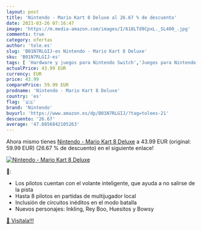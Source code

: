 ```yaml
---
layout: post
title: 'Nintendo - Mario Kart 8 Deluxe al 26.67 % de descuento'
date: 2021-03-26 07:16:47
image: 'https://m.media-amazon.com/images/I/618LTd9CpxL._SL400_.jpg'
comments: true
category: ofertas
author: 'tole.es'
slug: 'B01N7RLGIJ-es Nintendo - Mario Kart 8 Deluxe'
sku: 'B01N7RLGIJ-es'
tags: [ 'Hardware y juegos para Nintendo Switch','Juegos para Nintendo Switch','Videojuegos','nintendo', ]
actualPrice: 43.99 EUR
currency: EUR
price: 43.99
comparePrice: 59.99 EUR
prodname: 'Nintendo - Mario Kart 8 Deluxe'
country: 'es'
flag: '🇪🇸'
brand: 'Nintendo'
buyurl: 'https://www.amazon.es/dp/B01N7RLGIJ/?tag=tolees-21'
descuento: '26.67'
average: '47.8856842105263'
---
```


Ahora mismo tienes [Nintendo - Mario Kart 8 Deluxe](https://www.amazon.es/dp/B01N7RLGIJ/?tag=tolees-21) a 43.99 EUR (original: 59.99 EUR) (26.67 %  de descuento) en el siguiente enlace!

[![Nintendo - Mario Kart 8 Deluxe](https://m.media-amazon.com/images/I/618LTd9CpxL._SL400_.jpg)](https://www.amazon.es/dp/B01N7RLGIJ/?tag=tolees-21)

🔎:

- Los pilotos cuentan con el volante inteligente, que ayuda a no salirse de la pista
- Hasta 8 pilotos en partidas de multijugador local
- Inclusión de circuitos inéditos en el modo batalla
- Nuevos personajes: Inkling, Rey Boo, Huesitos y Bowsy

[🛒 Visítala!!!](https://www.amazon.es/dp/B01N7RLGIJ/?tag=tolees-21)
